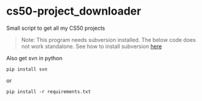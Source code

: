# cs50-project_downloader
Small script to get all my CS50 projects

> Note: This program needs subversion installed. The below code does not work standalone. See how to install subversion [here](https://docs.oracle.com/middleware/1213/core/MAVEN/config_svn.htm#MAVEN8819)

Also get svn in python
```pip
pip install svn
```
or
```pip
pip install -r requirements.txt
```
